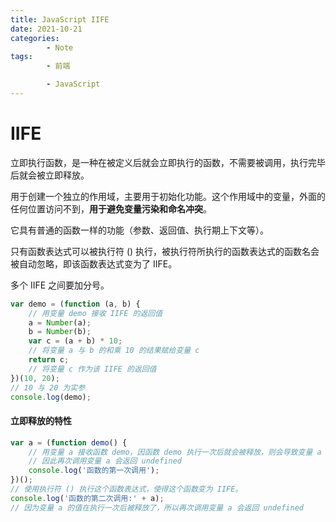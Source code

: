 ```yaml
---
title: JavaScript IIFE
date: 2021-10-21
categories:
        - Note
tags:
        - 前端

        - JavaScript
---
```


# IIFE

立即执行函数，是一种在被定义后就会立即执行的函数，不需要被调用，执行完毕后就会被立即释放。

用于创建一个独立的作用域，主要用于初始化功能。这个作用域中的变量，外面的任何位置访问不到，**用于避免变量污染和命名冲突**。

它具有普通的函数一样的功能（参数、返回值、执行期上下文等）。

只有函数表达式可以被执行符 () 执行，被执行符所执行的函数表达式的函数名会被自动忽略，即该函数表达式变为了 IIFE。

多个 IIFE 之间要加分号。

```JavaScript
var demo = (function (a, b) {
	// 用变量 demo 接收 IIFE 的返回值
	a = Number(a);
	b = Number(b);
	var c = (a + b) * 10;
	// 将变量 a 与 b 的和乘 10 的结果赋给变量 c
	return c;
	// 将变量 c 作为该 IIFE 的返回值
})(10, 20);
// 10 与 20 为实参
console.log(demo);
```

#### 立即释放的特性

```JavaScript
var a = (function demo() {
	// 用变量 a 接收函数 demo，因函数 demo 执行一次后就会被释放，则会导致变量 a 的值变为 undefined
	// 因此再次调用变量 a 会返回 undefined
	console.log('函数的第一次调用');
})();
// 使用执行符 () 执行这个函数表达式，使得这个函数变为 IIFE。
console.log('函数的第二次调用:' + a);
// 因为变量 a 的值在执行一次后被释放了，所以再次调用变量 a 会返回 undefined
```
